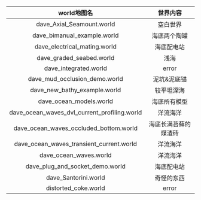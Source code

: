 

| world地图名                | 世界内容 |
| :----:                    | :----: | 
| dave_Axial_Seamount.world | 空白世界 | 
| dave_bimanual_example.world | 海底两个陶罐 |
| dave_electrical_mating.world | 海底配电站 |
| dave_graded_seabed.world | 浅海 |
| dave_integrated.world | error |
| dave_mud_occlusion_demo.world | 泥坑&泥底锚 |
| dave_new_bathy_example.world | 较平坦深海 |
| dave_ocean_models.world | 海底所有模型 |
| dave_ocean_waves_dvl_current_profiling.world | 洋流海洋 |
| dave_ocean_waves_occluded_bottom.world | 海底长满苔藓的煤渣砖 |
| dave_ocean_waves_transient_current.world | 洋流海洋 |
| dave_ocean_waves.world | 洋流海洋 |
| dave_plug_and_socket_demo.world | 海底配电站 |
| dave_Santorini.world | 奇怪的东西 |
| distorted_coke.world | error |
